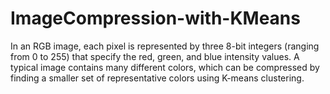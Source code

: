 # ImageCompression-with-KMeans
In an RGB image, each pixel is represented by three 8-bit integers (ranging from 0 to 255) that specify the red, green, and blue intensity values. A typical image contains many different colors, which can be compressed by finding a smaller set of representative colors using K-means clustering.
